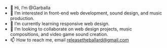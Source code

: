 - 👋 Hi, I’m @Garballa
- 👀 I’m interested in front-end web development, sound design, and music production.
- 🌱 I’m currently learning responsive web design.
- 💞️ I’m looking to collaborate on web design projects, music compositions, and video game sound creation.
- 📫 How to reach me, email releasetheballard@gmail.com

<!---
Garballa/Garballa is a ✨ special ✨ repository because its `README.md` (this file) appears on your GitHub profile.
You can click the Preview link to take a look at your changes.
--->
